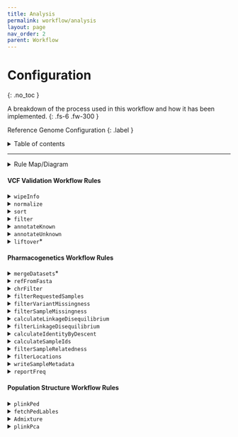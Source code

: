 ```yaml
---
title: Analysis
permalink: workflow/analysis
layout: page
nav_order: 2
parent: Workflow
---
```


# Configuration
{: .no_toc }

A breakdown of the process used in this workflow and how it has been implemented.
{: .fs-6 .fw-300 }

Reference Genome Configuration
{: .label }



<details markdown="block">
  <summary>
    Table of contents
  </summary>
  {: .text-delta }
1. TOC
{:toc}
</details>

---

<details markdown="block">
  <summary>
    Rule Map/Diagram
  </summary>
  {: .text-delta }

  ```mermaid
  ---
  title: Pharmacogenetics Analysis
  ---
  flowchart TD
  subgraph pharmacogeneticsWorkflow [Pharmacogenetics Workflow]
      direction BT

      reportFreq[[reportFreq:\nPerform frequency analysis]]
      filterRequestedSamples[[filterRequestedSamples:\nSubset samples to labeled\nsamples in metadata files]]
      filterVariantMissingness[[filterVariantMissingness:\nFilter variants with 100%\nmissingness]]
      filterSampleMissingness[[filterSampleMissingness:\nFilter samples with 100%\nmissingness]]
      refFromFasta[[refFromfasta:\nCheck reference alleles against\nprovided reference genome]]
      chrFilter[[chrFilter:\nFilter out non-standard\nchromosomes]]
      writeSampleMetadata[[writeSampleMetadata:\nTranspile cluster ownership from\nsample cluster assignment into\ninput format]]
      calculateLinkageDisequilibrium[[calculateLinkageDisequilibrium:\nCalculate LD associations]]
      filterLinkageDisequilibrium[[filterLinkageDisequilibrium:\nRemove variants in LD]]
      calculateIdentityByDescent[[calculateIdentityByDescent:\nCalculate Identity-By-Descent]]
      calculateSampleIds[[calculateSampleIds:\nQuery a list of sample IDs\nfrom the input VCF]]
      filterSampleRelatedness[[filterSampleRelatedness:\nremove a given list of]]
      filterLocations[[filterLocations:\nTrim the dataset to one of\nthe studied regions]]

      ifMultipleVcfs{If multiple\ndatasetsprovided}

      subgraph multipleVcfProtocol [Multiple dataset protocol]
          mergeDatasets[[mergeDatasets:\nMerge multiple incoming\ndatasets]]
      end


      ifMultipleVcfs --> |yes| multipleVcfProtocol
      ifMultipleVcfs --> |no| refFromFasta

      
      multipleVcfProtocol --> refFromFasta --> chrFilter --> filterRequestedSamples --> filterVariantMissingness --> filterSampleMissingness --> calculateLinkageDisequilibrium
      
      calculateLinkageDisequilibrium & filterSampleMissingness --> filterLinkageDisequilibrium

      filterLinkageDisequilibrium --> calculateIdentityByDescent --> calculateSampleIds

      filterLinkageDisequilibrium & calculateSampleIds --> filterSampleRelatedness

      filterSampleRelatedness --> filterLocations --> reportFreq
      
      

      writeSampleMetadata --> reportFreq

  end 
  subgraph ValidateVcfWorkflow [Validate VCF Workflow]
      wipeInfo[[wipeInfo:\nRemove INFO column for\ncomputational processing\n efficiency]]
      normalize[[normalize:\nNormalize all SNPs]]
      sort[[sort:\nEnsure correct variant order]]
      filter[[filter:\nRemove all variants except\nSNPs and INDELs]]
      annotateKnown[[annotateKnown:\nAnnotate VCF against given\nreference VCF such as \n dbSNP]]
      annotateUnknown[[annotateUnknown:\nName all un-annotated variants using \nstandardized naming conventions.]]
      liftover[[liftover:\nPerform reference genome\nliftover]]

      wipeInfo --> normalize --> sort --> filter --> annotateKnown --> annotateUnknown --> liftover
  end
  subgraph PopulationStructureWorkflow [Population Structure Workflow]
      plinkPca[[Plink_PCA:\nPerform a PLINK-2.0 PCA]]
      plinkPed[[plinkPed:\nConvert to PLINK-1.9's PED\n format]]
      fetchPedLables[[fetchPedLables:\nGenerate Ind2Pop sample annotations\n file]]
      Admixture[[Admixture:\nPerform an admixture analysis]]

      plinkPed --> fetchPedLables --> Admixture
      filterSampleRelatedness --> plinkPca & plinkPed

  end

  liftover --> ifMultipleVcfs


  plinkPca --> END
  Admixture --> END
  reportFreq --> END
  ```

</details>

#### VCF Validation Workflow Rules

<details markdown="block">
  <summary>
    <code>wipeInfo</code>
  </summary>
  
  ```mermaid
  flowchart TD
  wipeInfo[[wipeInfo:\nRemove INFO column for\ncomputational processing\n efficiency]]
  ```

  <dl>
    <dt>Function</dt>
    <dd>To remove the <code>INFO</code> and <code>FORMAT</code> columns on the incoming dataset. This is done to speed up computation time for downstream analysis.</dd>
    <dt>Command</dt>
    <dd><code>bcftools annotate -x INFO,FORMAT -Oz -o {output.vcf} {input.vcf}</code></dd>
    <dt>Parameters</dt>
    <dd>
      <dl>
        <dt><code>-x INFO,FORMAT</code></dt>
        <dd>Remove the <code>INFO</code> and <code>FORMAT</code> annotations from the input VCF file.</dd>
        <dt><code>-Oz</code></dt>
        <dd>Output format (<code>-Oz</code> denotes a BG-Zipped VCF output)</dd>
        <dt><code>-o {output.vcf}</code></dt>
        <dd>Output file.</dd>
      </dl>
    </dd>
  </dl>

</details>

<details markdown="block">
  <summary>
    <code>normalize</code>
  </summary>
  
```mermaid
flowchart TD
normalize[[normalize:\nNormalize all SNPs]]
```

  <dl>
    <dt>Function</dt>
    <dd>
    To normalize variant representations within the dataset provided. This involves the following:
      <ul>
      <li>decomposing multi-allelic records</li>
      <li>left-aligning all variants</li>
      <li>right-handed trimming to ensure parsimony</li>
      </ul>
    </dd>
    <dt>Command</dt>
    <dd><code>bcftools norm -m -any -O z -o {output.vcf} < {input.vcf}</code></dd>
    <dt>Parameters</dt>
    <dd>
      <dl>
        <dt><code>-m -any</code></dt>
        <dd>Decompose multi-allelic entries to bi-allelic entries (<code>-</code>) and merge both SNPs and INDELS into single records (<code>any</code>)</dd>
        <dt><code>-Oz</code></dt>
        <dd>Output format (<code>-Oz</code> denotes a BG-Zipped VCF output)</dd>
        <dt><code>-o {output.vcf}</code></dt>
        <dd>Output file.</dd>
      </dl>
    </dd>
  </dl>

</details>
  

<details markdown="block">
  <summary>
    <code>sort</code>
  </summary>
  
  ```mermaid
  flowchart TD
  sort[[sort:\nEnsure correct variant order]]
  ```

  This rule is responsible for sorting variants according to position, relative to the provided reference genome. This is important for downstream analysis which assumes ordered variants.

  <dl>
      <dt>Function</dt>
      <dd>
      To sort variants according to position, relative to the provided reference genome. This is important for downstream analysis which assumes ordered variants.</dd>
      <dt>Command</dt>
      <dd><code>bcftools sort -m {params.memory} -T results/PREP/{wildcards.dataset_name} -O z -o {output.vcf} < {input.vcf}</code></dd>
      <dt>Parameters</dt>
      <dd>
        <dl>
          <dt><code>-m {params.memory} </code></dt>
          <dd>Provide a RAM memory available to the <code>bcftools sort</code> command.</dd>
          <dt><code>-T results/PREP/{wildcards.dataset_name}</code></dt>
          <dd>Provide a RAM memory available to the <code>bcftools sort</code> command.</dd>
          <dt><code>-Oz</code></dt>
          <dd>Output format (<code>-Oz</code> denotes a BG-Zipped VCF output)</dd>
          <dt><code>-o {output.vcf}</code></dt>
          <dd>Output file.</dd>
        </dl>
      </dd>
    </dl>
    
</details>
  

<details markdown="block">
  <summary>
    <code>filter</code>
  </summary>
  
  ```mermaid
  flowchart TD
  filter[[filter:\nRemove all variants except\nSNPs and INDELs]]
  ```

  <dl>
      <dt>Function</dt>
      <dd>
      To remove all variant types except SNPs and INDELs</dd>
      <dt>Command</dt>
      <dd><code>bcftools view -v snps -f PASS -O z -o {output.vcf} < {input.vcf}</code></dd>
      <dt>Parameters</dt>
      <dd>
        <dl>
          <dt><code>-v snps</code></dt>
          <dd>Only include SNPs</dd>
          <dt><code>-f PASS</code></dt>
          <dd>Only select variants with <code>PASS</code> values.</dd>
          <dt><code>-Oz</code></dt>
          <dd>Output format (<code>-Oz</code> denotes a BG-Zipped VCF output)</dd>
          <dt><code>-o {output.vcf}</code></dt>
          <dd>Output file.</dd>
        </dl>
      </dd>
    </dl>

</details>
  

<details markdown="block">
  <summary>
    <code>annotateKnown</code>
  </summary>
  
  ```mermaid
  flowchart TD
  annotateKnown[[annotate:\nAnnotate VCF against given\nreference VCF such as \n dbSNP]]
  ```

  <dl>
      <dt>Function</dt>
      <dd>
      To annotate the incoming data with variant IDs from the provided <code>resources/annotations.vcf.gz</code>.</dd>
      <dt>Command</dt>
      <dd><code>bcftools annotate -c ID -a {input.annotations} -O z -o {output.vcf} {input.vcf}</code></dd>
      <dt>Parameters</dt>
      <dd>
        <dl>
          <dt><code>-c ID</code></dt>
          <dd>Copy the <code>ID</code> column from the provided annotation VCF.</dd>
          <dt><code>-O z</code></dt>
          <dd>Output format (<code>-Oz</code> denotes a BG-Zipped VCF output)</dd>
          <dt><code>-o {output.vcf}</code></dt>
          <dd>Output file.</dd>
        </dl>
      </dd>
    </dl>

</details>

<details markdown="block">
  <summary>
    <code>annotateUnknown</code>
  </summary>
  
  ```mermaid
  flowchart TD
  annotateUnknown[[annotateUnknown:\nName all un-annotated variants using \nstandardized naming conventions.]]
  ```

  <dl>
      <dt>Function</dt>
      <dd>
      To name all un-named variants which did not have a matching annotation ID.</dd>
      <dt>Command</dt>
      <dd><code>plink --vcf {input.vcf} --set-missing-var-ids @:#\$1-\$2 --new-id-max-allele-len 200 --out {params.output}</code></dd>
      <dt>Parameters</dt>
      <dd>
        <dl>
          <dt><code>--vcf {input.vcf}</code></dt>
          <dd>File path to the input VCF file via parameter.</dd>
          <dt><code>--set-missing-var-ids @:#\$1-\$2</code></dt>
          <dd>A string which describes a naming scheme to be used when setting all un-named variants <code>@</code> denotes the chromosome code, <code>#</code> denotes the base-pair coordinates, <code>$1</code> denotes the reference allele and <code>$2</code> denotes the alternate allele.</dd>
          <dt><code>--new-id-max-allele-len 200</code></dt>
          <dd>Sets a maximum allowed variant ID length.</dd>
          <dt><code>--out {params.output}</code></dt>
          <dd>Provide the file name and path for output creation.</dd>
        </dl>
      </dd>
    </dl>

</details>
  

<details markdown="block">
  <summary>
    <code>liftover</code>*
  </summary>
  
  ```mermaid
  flowchart TD
  liftover[[liftover:\nPerform reference genome\nliftover]]
  ```

  <dl>
      <dt>Function</dt>
      <dd>
      To perform reference-genome version liftovers.</dd>
      <dt>Command</dt>
      <dd><code>java -jar $PICARD LiftoverVcf I={input.vcf} O={output.vcf} R={params.ref} C={params.chainFile} REJECT={output.rejected}</code></dd>
      <dt>Parameters</dt>
      <dd>
        <dl>
          <dt><code>I={input.vcf}</code></dt>
          <dd>Provide the input VCF via parameter.</dd>
          <dt><code>O={output.vcf}</code></dt>
          <dd>Provide the output VCF to be written to via parameter.</dd>
          <dt><code>R={params.ref}</code></dt>
          <dd>Provide the reference genome to be used during LiftOver</dd>
          <dt><code>C={params.chainFile}</code></dt>
          <dd>Provide the chain-file describing the nature of the changes between two reference genome versions.</dd>
          <dt><code>REJECT={params.chainFile}</code></dt>
          <dd>Creates a file containing records which could not be lifted over.</dd>
        </dl>
      </dd>
    </dl>

</details>

#### Pharmacogenetics Workflow Rules

<details markdown="block">
  <summary>
    <code>mergeDatasets</code>*
  </summary>
  
  ```mermaid
  flowchart TD
  mergeDatasets[[mergeDatasets:\nMerge multiple incoming\ndatasets]]
  ```

  > This rule only executes when multiple described datasets are detected.
  This rule is responsible for merging multiple datasets into a single VCF file, suitable for collective analysis.

 <dl>
      <dt>Function</dt>
      <dd>
      To perform reference-genome version liftovers.</dd>
      <dt>Command</dt>
      <dd><code>bcftools merge -O z -o {output} {input.vcf}</code></dd>
      <dt>Parameters</dt>
      <dd>
        <dl>
          <dt><code>-O z</code></dt>
          <dd>Output format (<code>-Oz</code> denotes a BG-Zipped VCF output)</dd>
          <dt><code>-o {output.vcf}</code></dt>
          <dd>Output file.</dd>
        </dl>
      </dd>
    </dl>

</details>


<details markdown="block">
  <summary>
    <code>refFromFasta</code>
  </summary>
  
  ```mermaid
  flowchart TD
  refFromFasta[[refFromfasta:\nCheck reference alleles against\nprovided reference genome]]
  ```

 <dl>
      <dt>Function</dt>
      <dd>
      To check each loci and comparing its listed reference to that provided in the reference genome.</dd>
      <dt>Command</dt>
      <dd><code>plink2 --vcf {input.vcf} --fa {params.ref} --ref-from-fa force --allow-extra-chr --export vcf-4.2 bgz --out results/COLLATE/refFromFasta</code></dd>
      <dt>Parameters</dt>
      <dd>
        <dl>
          <dt><code>--vcf {input.vcf}</code></dt>
          <dd>File path to the input VCF file via parameter.</dd>
          <dt><code>--fa {params.ref}</code></dt>
          <dd>File path to reference genome to be used for comparison.</dd>
          <dt><code>--ref-from-fa force</code></dt>
          <dd>Sets REF allele to provided reference FASTA when possible unambiguously (Does not apply to some INDELS)</dd>
          <dt><code>--allow-extra-chr</code></dt>
          <dd>Permits non-standard chromosome codes in input data</dd>
          <dt><code>--export vcf-4.2 bgz</code></dt>
          <dd>Save output to a BG-Zipped VCF file using the VCF-4.2 specification.</dd>
          <dt><code>--out results/COLLATE/refFromFasta</code></dt>
          <dd>Provide the file name and path for output creation.</dd>
        </dl>
      </dd>
    </dl>

</details>

<details markdown="block">
  <summary>
    <code>chrFilter</code>
  </summary>

  ```mermaid
  flowchart TD
  chrFilter[[chrFilter:\nFilter out non-standard\nchromosomes]]
  ```

 <dl>
      <dt>Function</dt>
      <dd>
      To filter out non-standard chromosomes.</dd>
      <dt>Command</dt>
      <dd><code>plink2 --vcf {input.vcf} --allow-extra-chr --output-chr chr26 --chr 1-26 --export vcf-4.2 bgz --out results/COLLATE/chrFilter</code></dd>
      <dt>Parameters</dt>
      <dd>
        <dl>
          <dt><code>--vcf {input.vcf}</code></dt>
          <dd>File path to the input VCF file via parameter.</dd>
          <dt><code>--allow-extra-chr</code></dt>
          <dd>Permits non-standard chromosome codes in input data.</dd>
          <dt><code>--output-chr chr26</code></dt>
          <dd>Sets chromosome code notation in output files to include the 'chr' as a prefix.</dd>
          <dt><code>--chr 1-26</code></dt>
          <dd>Request a subset of chromosomes to be included in the output file.</dd>
          <dt><code>--export vcf-4.2 bgz</code></dt>
          <dd>Save output to a BG-Zipped VCF file using the VCF-4.2 specification.</dd>
          <dt><code>--out results/COLLATE/chrFilter</code></dt>
          <dd>Provide the file name and path for output creation.</dd>
        </dl>
      </dd>
    </dl>

</details>


<details markdown="block">
  <summary>
    <code>filterRequestedSamples</code>
  </summary>

  ```mermaid
  flowchart TD
  filterRequestedSamples[[filterRequestedSamples:\nSubset samples to labeled\nsamples in metadata files]]
  ```

 <dl>
      <dt>Function</dt>
      <dd>
      To remove unneeded samples. This is done by comparison against all provided sample annotations in the <code>input/samples.csv</code> metadata file.</dd>
      <dt>Command</dt>
      <dd><code>bcftools view -s {params.samples} -O z -o {output} {input.vcf}</code></dd>
      <dt>Parameters</dt>
      <dd>
        <dl>
          <dt><code>-s {params.samples}</code></dt>
          <dd>Provide a list of sample IDs to include in output.</dd>
          <dt><code>-O z</code></dt>
          <dd>Output format (<code>-Oz</code> denotes a BG-Zipped VCF output)</dd>
          <dt><code>-o {output}</code></dt>
          <dd>Output file.</dd>
        </dl>
      </dd>
    </dl>

</details>


<details markdown="block">
  <summary>
    <code>filterVariantMissingness</code>
  </summary>

  ```mermaid
  flowchart TD
  filterVariantMissingness[[filterVariantMissingness:\nFilter variants with 100%\nmissingness]]
  ```

 <dl>
      <dt>Function</dt>
      <dd>
      To manage and remove regions of missing calls along the variant-level.</dd>
      <dt>Command</dt>
      <dd><code>plink2 --chr 1-26 --allow-extra-chr --vcf {input} --geno 1.0 --output-chr chr26 --export vcf-4.2 bgz --out {params.output}</code></dd>
      <dt>Parameters</dt>
      <dd>
        <dl>
          <dt><code>--chr 1-26</code></dt>
          <dd>Request a subset of chromosomes to be included in the output file.</dd>
          <dt><code>--allow-extra-chr</code></dt>
          <dd>Permits non-standard chromosome codes in input data.</dd>
          <dt><code>--vcf {input.vcf}</code></dt>
          <dd>Removes all variants with a missing call rate exceeding <code>1.0</code></dd>
          <dt><code>--geno 1.0</code></dt>
          <dd>File path to the input VCF file via parameter.</dd>
          <dt><code>--output-chr chr26</code></dt>
          <dd>Sets chromosome code notation in output files to include the 'chr' as a prefix.</dd>
          <dt><code>--export vcf-4.2 bgz</code></dt>
          <dd>Save output to a BG-Zipped VCF file using the VCF-4.2 specification.</dd>
          <dt><code>--out {params.output}</code></dt>
          <dd>Provide the file name and path for output creation.</dd>
        </dl>
      </dd>
    </dl>

</details>

<details markdown="block">
  <summary>
    <code>filterSampleMissingness</code>
  </summary>

  ```mermaid
  flowchart TD
  filterSampleMissingness[[filterSampleMissingness:\nFilter samples with 100%\nmissingness]]
  ```

 <dl>
      <dt>Function</dt>
      <dd>
      To manage and remove regions of missing calls along the sample-level.</dd>
      <dt>Command</dt>
      <dd><code>plink2 --chr 1-26 --allow-extra-chr --vcf {input} --mind 1.0 --output-chr chr26 --export vcf-4.2 bgz --out {params.output}</code></dd>
      <dt>Parameters</dt>
      <dd>
        <dl>
          <dt><code>--chr 1-26</code></dt>
          <dd>Request a subset of chromosomes to be included in the output file.</dd>
          <dt><code>--allow-extra-chr</code></dt>
          <dd>Permits non-standard chromosome codes in input data.</dd>
          <dt><code>--vcf {input.vcf}</code></dt>
          <dd>File path to the input VCF file via parameter.</dd>
          <dt><code>--mind 1.0</code></dt>
          <dd>Removes all samples with a missing call rate exceeding <code>1.0</code></dd>
          <dt><code>--output-chr chr26</code></dt>
          <dd>Sets chromosome code notation in output files to include the 'chr' as a prefix.</dd>
          <dt><code>--export vcf-4.2 bgz</code></dt>
          <dd>Save output to a BG-Zipped VCF file using the VCF-4.2 specification.</dd>
          <dt><code>--out {params.output}</code></dt>
          <dd>Provide the file name and path for output creation.</dd>
        </dl>
      </dd>
    </dl>

</details>

<details markdown="block">
  <summary>
    <code>calculateLinkageDisequilibrium</code>
  </summary>

  ```mermaid
  flowchart TD
  calculateLinkageDisequilibrium[[calculateLinkageDisequilibrium:\nCalculate LD associations]]
  ```
  
 <dl>
      <dt>Function</dt>
      <dd>
      To calculate and compile a Linkage-Disequilibrium report.</dd>
      <dt>Command</dt>
      <dd><code>plink2 --vcf {input} --chr 1-26 --new-id-max-allele-len 1000 --rm-dup exclude-mismatch --indep-pairwise 50 5 0.5 --bad-ld --out {params.output}</code></dd>
      <dt>Parameters</dt>
      <dd>
        <dl>
          <dt><code>--vcf {input.vcf}</code></dt>
          <dd>File path to the input VCF file via parameter.</dd>
          <dt><code>--chr 1-26</code></dt>
          <dd>Request a subset of chromosomes to be included in the output file.</dd>
          <dt><code>--new-id-max-allele-len 1000</code></dt>
          <dd>Sets a new internal maximum length for variant IDs.</dd>
          <dt><code>--rm-dup exclude-mismatch</code></dt>
          <dd>When duplicate IDs are found, remove all entries.</dd>
          <dt><code>--indep-pairwise 50 5 0.5</code></dt>
          <dd>Only include variants in approximate linkage equilibrium, using a <code>50</code>-variant window which moves <code>5</code> variants per step and removes variants with an r<sub>2</sub> value greater than <code>0.5</code>.</dd>
          <dt><code>--bad-ld</code></dt>
          <dd>Overrides warning for less than 50 sample datasets where LD is not accurate.</dd>
          <dt><code>--out {params.output}</code></dt>
          <dd>Provide the file name and path for output creation.</dd>
        </dl>
      </dd>
    </dl>

</details>

<details markdown="block">
  <summary>
    <code>filterLinkageDisequilibrium</code>
  </summary>

  ```mermaid
  flowchart TD
  filterLinkageDisequilibrium[[filterLinkageDisequilibrium:\nRemove variants in LD]]
  ```

 <dl>
      <dt>Function</dt>
      <dd>
      To calculate and compile a Linkage-Disequilibrium report.</dd>
      <dt>Command</dt>
      <dd><code>plink2 --allow-extra-chr --vcf {input.vcf} --extract {input.inclusion_list} --export vcf-4.2 bgz --out {params.output}</code></dd>
      <dt>Parameters</dt>
      <dd>
        <dl>
          <dt><code>--allow-extra-chr</code></dt>
          <dd>Permits non-standard chromosome codes in input data.</dd>
          <dt><code>--vcf {input.vcf}</code></dt>
          <dd>File path to the input VCF file via parameter.</dd>
          <dt><code>--extract {input.inclusion_list}</code></dt>
          <dd>Extracts only the listed samples.</dd>
          <dt><code>--export vcf-4.2 bgz</code></dt>
          <dd>Save output to a BG-Zipped VCF file using the VCF-4.2 specification.</dd>
          <dt><code>--out {params.output}</code></dt>
          <dd>Provide the file name and path for output creation.</dd>
        </dl>
      </dd>
    </dl>

</details>

<details markdown="block">
  <summary>
    <code>calculateIdentityByDescent</code>
  </summary>

  ```mermaid
  flowchart TD
  calculateIdentityByDescent[[calculateIdentityByDescent:\nCalculate Identity-By-Descent]]
  ```

 <dl>
      <dt>Function</dt>
      <dd>
      To calculate and compile am Identity-By-Descent report.</dd>
      <dt>Command</dt>
      <dd><code>plink --vcf {input} --allow-extra-chr --keep-allele-order --genome --min 0.2 --recode vcf-iid bgz --out {params.output}</code></dd>
      <dt>Parameters</dt>
      <dd>
        <dl>
          <dt><code>--vcf {input.vcf}</code></dt>
          <dd>File path to the input VCF file via parameter.</dd>
          <dt><code>--allow-extra-chr</code></dt>
          <dd>Permits non-standard chromosome codes in input data.</dd>
          <dt><code>--keep-allele-order</code></dt>
          <dd>Tells Plink-1.9 to maintain original A1/A2, otherwise major allele is set to A2.</dd>
          <dt><code>--genome</code></dt>
          <dd>Run an identity-by-descent report.</dd>
          <dt><code>--min 0.2</code></dt>
          <dd>Removes individuals with an IBD score below <code>0.2</code>.</dd>
          <dt><code>--recode vcf-iid bgz</code></dt>
          <dd>Sets output format to a BG-ZIpped VCF with individual-identifiers.</dd>
          <dt><code>--out {params.output}</code></dt>
          <dd>Provide the file name and path for output creation.</dd>
        </dl>
      </dd>
    </dl>

</details>

<details markdown="block">
  <summary>
    <code>calculateSampleIds</code>
  </summary>

  ```mermaid
  flowchart TD
  calculateSampleIds[[calculateSampleIds:\nQuery a list of sample IDs\nfrom the input VCF]]
  ```

 <dl>
      <dt>Function</dt>
      <dd>
      To generate a list of sample IDs.</dd>
      <dt>Command</dt>
      <dd><code>bcftools query -l {input} > {output}</code></dd>
      <dt>Parameters</dt>
      <dd>
        <dl>
          <dt><code>-l {input}</code></dt>
          <dd>A file containing a list of Sample IDs to keep.</dd>
        </dl>
      </dd>
    </dl>

</details>

<details markdown="block">
  <summary>
    <code>filterSampleRelatedness</code>
  </summary>

  ```mermaid
  flowchart TD
  filterSampleRelatedness[[filterSampleRelatedness:\nremove a given list of]]
  ```

 <dl>
      <dt>Function</dt>
      <dd>
      To filter out all but unrelated samples, given the list of samples to keep from its predecessor rules.</dd>
      <dt>Command</dt>
      <dd><code>bcftools view {input.vcf} -S {input.samples} -O z -o {output}</code></dd>
      <dt>Parameters</dt>
      <dd>
        <dl>
          <dt><code>-S {input.vcf}</code></dt>
          <dd>A file containing a list of Sample IDs to include.</dd>
          <dt><code>-O z</code></dt>
          <dd>Output format (<code>-Oz</code> denotes a BG-Zipped VCF output)</dd>
          <dt><code>-o {output}</code></dt>
          <dd>Output file.</dd>
        </dl>
      </dd>
    </dl>

</details>

<details markdown="block">
  <summary>
    <code>filterLocations</code>
  </summary>

  ```mermaid
  flowchart TD
  filterLocations[[filterLocations:\nTrim the dataset to one of\nthe studied regions]]
  ```

 <dl>
      <dt>Function</dt>
      <dd>
      To filter out all but unrelated samples, given the list of samples to keep from its predecessor rules.</dd>
      <dt>Command</dt>
      <dd><code>plink2 --allow-extra-chr --vcf {input} --from-bp {params.fromBP} --to-bp {params.toBP} --chr {params.chr} --output-chr chr26 --export vcf-4.2 bgz --out results/TRIM/ALL_{wildcards.location}</code></dd>
      <dt>Parameters</dt>
      <dd>
        <dl>
          <dt><code>--allow-extra-chr</code></dt>
          <dd>Permits non-standard chromosome codes in input data.</dd>
          <dt><code>--vcf {input.vcf}</code></dt>
          <dd>File path to the input VCF file via parameter.</dd>
          <dt><code>--from-bp {params.fromBP}</code></dt>
          <dd>Start coordinates for the region to trim to.</dd>
          <dt><code>--to-bp {params.toBP}</code></dt>
          <dd>Stop coordinates for the region to trim to.</dd>
          <dt><code>--chr {params.chr}</code></dt>
          <dd>The chromosome to trim on.</dd>
          <dt><code>--output-chr chr26</code></dt>
          <dd>Sets chromosome code notation in output files to include the 'chr' as a prefix.</dd>
          <dt><code>--export vcf-4.2 bgz</code></dt>
          <dd>Save output to a BG-Zipped VCF file using the VCF-4.2 specification.</dd>
          <dt><code>--out results/TRIM/ALL_{wildcards.location}</code></dt>
          <dd>Provide the file name and path for output creation.</dd>
        </dl>
      </dd>
    </dl>

</details>

<details markdown="block">
  <summary>
    <code>writeSampleMetadata</code>
  </summary>

  ```mermaid
  flowchart TD
  writeSampleMetadata[[writeSampleMetadata:\nTranspile cluster ownership from\nsample cluster assignment into\ninput format]]
  ```
  
 <dl>
      <dt>Function</dt>
      <dd>To compile sample metadata.</dd>
      <dt>Command</dt>
      <dd><code>join("scripts", "01-TRANSPILE_CLUSTERS.py")</code></dd>
      <dt>Parameters</dt>
      <dd>
        <dl>
        <dt><code>input/samples.csv</code></dt>
        <dd>The sample information provided that should be used in this analysis.</dd>
        </dl>
      </dd>
    </dl>


</details>

<details markdown="block">
  <summary>
    <code>reportFreq</code>
  </summary>

  ```mermaid
  flowchart TD
  reportFreq[[reportFreq:\nPerform frequency analysis]]
  ```

  <dl>
      <dt>Function</dt>
      <dd>
      To generate a frequency report.</dd>
      <dt>Command</dt>
      <dd><code>plink2 --allow-extra-chr --vcf {input.vcf} --freq counts --export vcf-4.2 bgz --out results/FINAL/$CLUSTER/{params.prefix}</code>, and <code>plink2 --allow-extra-chr --vcf {input.vcf} --pheno iid-only results/REFERENCE/cluster_$CLUSTER.txt --loop-cats $CLUSTER --freq counts --missing --hardy midp --out results/FINAL/$CLUSTER/{params.prefix}
        </code></dd>
      <dt>Parameters</dt>
      <dd>
        <dl>
          <dt><code>--allow-extra-chr</code></dt>
          <dd>Permits non-standard chromosome codes in input data.</dd>
          <dt><code>--vcf {input.vcf}</code></dt>
          <dd>File path to the input VCF file via parameter.</dd>
          <dt><code>--freq counts</code></dt>
          <dd>Generate a frequency report including variant count data.</dd>
          <dt><code>--export vcf-4.2 bgz</code></dt>
          <dd>Save output to a BG-Zipped VCF file using the VCF-4.2 specification.</dd>
          <dt><code>--out results/TRIM/ALL_{wildcards.location}</code></dt>
          <dd>Provide the file name and path for output creation.</dd>
          <dt><code>--pheno iid-only results/REFERENCE/cluster_$CLUSTER.txt</code></dt>
          <dd>Extract phenotype information from the given file by Sample ID.</dd>
          <dt><code>--loop-cats $CLUSTER</code></dt>
          <dd>Re-run this command and focus on the populated cluster (This command is designed to be executed in a bash for loop, where $CLUSTER is set each iteration).</dd>
          <dt><code>--missing</code></dt>
          <dd>Generate a missingness report for both samples and variants.</dd>
          <dt><code>--hardy midp</code></dt>
          <dd>Generate a Hardy-Weinburg report with Mid-P adjustments.</dd>
        </dl>
      </dd>
    </dl>

</details>

#### Population Structure Workflow Rules

<details markdown="block">
  <summary>
    <code>plinkPed</code>
  </summary>

  ```mermaid
  flowchart TD
  plinkPed[[plinkPed:\nConvert to PLINK-1.9's PED\n format]]
  ```

</details>

<details markdown="block">
  <summary>
    <code>fetchPedLables</code>
  </summary>

  ```mermaid
  flowchart TD
  fetchPedLables[[fetchPedLables:\nGenerate Ind2Pop sample annotations\n file]]
  ```

</details>

<details markdown="block">
  <summary>
    <code>Admixture</code>
  </summary>

  ```mermaid
  flowchart TD
  Admixture[[Admixture:\nPerform an admixture analysis]]
  ```

</details>

<details markdown="block">
  <summary>
    <code>plinkPca</code>
  </summary>

  ```mermaid
  flowchart TD
  plinkPca[[Plink_PCA:\nPerform a PLINK-2.0 PCA]]
  ```

</details>

